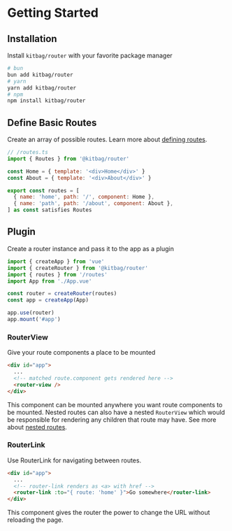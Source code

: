 # Getting Started

## Installation

Install `kitbag/router` with your favorite package manager

```bash
# bun
bun add kitbag/router
# yarn
yarn add kitbag/router
# npm
npm install kitbag/router
```

## Define Basic Routes

Create an array of possible routes. Learn more about [defining routes](/core-concepts/defining-routes).

```js
// /routes.ts
import { Routes } from '@kitbag/router'

const Home = { template: '<div>Home</div>' }
const About = { template: '<div>About</div>' }

export const routes = [
  { name: 'home', path: '/', component: Home },
  { name: 'path', path: '/about', component: About },
] as const satisfies Routes 
```

## Plugin

Create a router instance and pass it to the app as a plugin

```js {2-3,6,9}
import { createApp } from 'vue'
import { createRouter } from '@kitbag/router'
import { routes } from '/routes'
import App from './App.vue'

const router = createRouter(routes)
const app = createApp(App)

app.use(router)
app.mount('#app')
```

### RouterView

Give your route components a place to be mounted

```html {3-4}
<div id="app">
  ...
  <!-- matched route.component gets rendered here -->
  <router-view />
</div>
```

This component can be mounted anywhere you want route components to be mounted. Nested routes can also have a nested `RouterView` which would be responsible for rendering any children that route may have. See more about [nested routes](/core-concepts/defining-routes#nested-routes).

### RouterLink

Use RouterLink for navigating between routes.

```html {3-4}
<div id="app">
  ...
  <!-- router-link renders as <a> with href -->
  <router-link :to="{ route: 'home' }">Go somewhere</router-link>
</div>
```

This component gives the router the power to change the URL without reloading the page.
